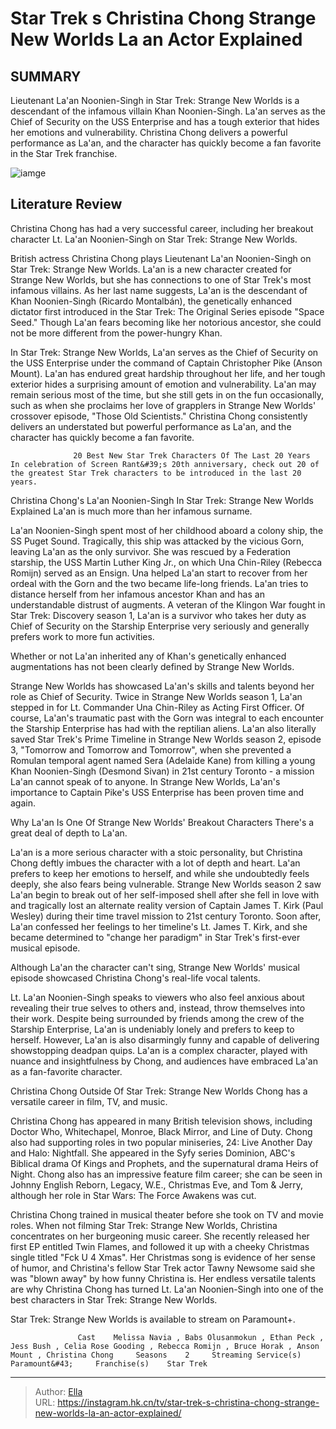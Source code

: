 # Star Trek s Christina Chong Strange New Worlds  La an Actor Explained


## SUMMARY 



  Lieutenant La&#39;an Noonien-Singh in Star Trek: Strange New Worlds is a descendant of the infamous villain Khan Noonien-Singh.   La&#39;an serves as the Chief of Security on the USS Enterprise and has a tough exterior that hides her emotions and vulnerability.   Christina Chong delivers a powerful performance as La&#39;an, and the character has quickly become a fan favorite in the Star Trek franchise.  

![iamge](https://static1.srcdn.com/wordpress/wp-content/uploads/2023/08/star-trek-strange-new-worlds-christina-chong-laan.jpg)

## Literature Review

Christina Chong has had a very successful career, including her breakout character Lt. La&#39;an Noonien-Singh on Star Trek: Strange New Worlds.




British actress Christina Chong plays Lieutenant La&#39;an Noonien-Singh on Star Trek: Strange New Worlds. La&#39;an is a new character created for Strange New Worlds, but she has connections to one of Star Trek&#39;s most infamous villains. As her last name suggests, La&#39;an is the descendant of Khan Noonien-Singh (Ricardo Montalbán), the genetically enhanced dictator first introduced in the Star Trek: The Original Series episode &#34;Space Seed.&#34; Though La&#39;an fears becoming like her notorious ancestor, she could not be more different from the power-hungry Khan.




In Star Trek: Strange New Worlds, La&#39;an serves as the Chief of Security on the USS Enterprise under the command of Captain Christopher Pike (Anson Mount). La&#39;an has endured great hardship throughout her life, and her tough exterior hides a surprising amount of emotion and vulnerability. La&#39;an may remain serious most of the time, but she still gets in on the fun occasionally, such as when she proclaims her love of grapplers in Strange New Worlds&#39; crossover episode, &#34;Those Old Scientists.&#34; Christina Chong consistently delivers an understated but powerful performance as La&#39;an, and the character has quickly become a fan favorite.

                  20 Best New Star Trek Characters Of The Last 20 Years   In celebration of Screen Rant&#39;s 20th anniversary, check out 20 of the greatest Star Trek characters to be introduced in the last 20 years.   


 Christina Chong&#39;s La&#39;an Noonien-Singh In Star Trek: Strange New Worlds Explained 
La&#39;an is much more than her infamous surname.
         




La&#39;an Noonien-Singh spent most of her childhood aboard a colony ship, the SS Puget Sound. Tragically, this ship was attacked by the vicious Gorn, leaving La&#39;an as the only survivor. She was rescued by a Federation starship, the USS Martin Luther King Jr., on which Una Chin-Riley (Rebecca Romijn) served as an Ensign. Una helped La&#39;an start to recover from her ordeal with the Gorn and the two became life-long friends. La&#39;an tries to distance herself from her infamous ancestor Khan and has an understandable distrust of augments. A veteran of the Klingon War fought in Star Trek: Discovery season 1, La&#39;an is a survivor who takes her duty as Chief of Security on the Starship Enterprise very seriously and generally prefers work to more fun activities.



Whether or not La&#39;an inherited any of Khan&#39;s genetically enhanced augmentations has not been clearly defined by Strange New Worlds.







Strange New Worlds has showcased La&#39;an&#39;s skills and talents beyond her role as Chief of Security. Twice in Strange New Worlds season 1, La&#39;an stepped in for Lt. Commander Una Chin-Riley as Acting First Officer. Of course, La&#39;an&#39;s traumatic past with the Gorn was integral to each encounter the Starship Enterprise has had with the reptilian aliens. La&#39;an also literally saved Star Trek&#39;s Prime Timeline in Strange New Worlds season 2, episode 3, &#34;Tomorrow and Tomorrow and Tomorrow&#34;, when she prevented a Romulan temporal agent named Sera (Adelaide Kane) from killing a young Khan Noonien-Singh (Desmond Sivan) in 21st century Toronto - a mission La&#39;an cannot speak of to anyone. In Strange New Worlds, La&#39;an&#39;s importance to Captain Pike&#39;s USS Enterprise has been proven time and again.



 Why La&#39;an Is One Of Strange New Worlds&#39; Breakout Characters 
There&#39;s a great deal of depth to La&#39;an.
         




La&#39;an is a more serious character with a stoic personality, but Christina Chong deftly imbues the character with a lot of depth and heart. La&#39;an prefers to keep her emotions to herself, and while she undoubtedly feels deeply, she also fears being vulnerable. Strange New Worlds season 2 saw La&#39;an begin to break out of her self-imposed shell after she fell in love with and tragically lost an alternate reality version of Captain James T. Kirk (Paul Wesley) during their time travel mission to 21st century Toronto. Soon after, La&#39;an confessed her feelings to her timeline&#39;s Lt. James T. Kirk, and she became determined to &#34;change her paradigm&#34; in Star Trek&#39;s first-ever musical episode.



Although La&#39;an the character can&#39;t sing, Strange New Worlds&#39; musical episode showcased Christina Chong&#39;s real-life vocal talents.




Lt. La&#39;an Noonien-Singh speaks to viewers who also feel anxious about revealing their true selves to others and, instead, throw themselves into their work. Despite being surrounded by friends among the crew of the Starship Enterprise, La&#39;an is undeniably lonely and prefers to keep to herself. However, La&#39;an is also disarmingly funny and capable of delivering showstopping deadpan quips. La&#39;an is a complex character, played with nuance and insightfulness by Chong, and audiences have embraced La&#39;an as a fan-favorite character.






 Christina Chong Outside Of Star Trek: Strange New Worlds 
Chong has a versatile career in film, TV, and music.
         

Christina Chong has appeared in many British television shows, including Doctor Who, Whitechapel, Monroe, Black Mirror, and Line of Duty. Chong also had supporting roles in two popular miniseries, 24: Live Another Day and Halo: Nightfall. She appeared in the Syfy series Dominion, ABC&#39;s Biblical drama Of Kings and Prophets, and the supernatural drama Heirs of Night. Chong also has an impressive feature film career; she can be seen in Johnny English Reborn, Legacy, W.E., Christmas Eve, and Tom &amp; Jerry, although her role in Star Wars: The Force Awakens was cut.


 




Christina Chong trained in musical theater before she took on TV and movie roles. When not filming Star Trek: Strange New Worlds, Christina concentrates on her burgeoning music career. She recently released her first EP entitled Twin Flames, and followed it up with a cheeky Christmas single titled &#34;Fck U 4 Xmas&#34;. Her Christmas song is evidence of her sense of humor, and Christina&#39;s fellow Star Trek actor Tawny Newsome said she was &#34;blown away&#34; by how funny Christina is. Her endless versatile talents are why Christina Chong has turned Lt. La&#39;an Noonien-Singh into one of the best characters in Star Trek: Strange New Worlds.



Star Trek: Strange New Worlds is available to stream on Paramount&#43;.




                   Cast    Melissa Navia , Babs Olusanmokun , Ethan Peck , Jess Bush , Celia Rose Gooding , Rebecca Romijn , Bruce Horak , Anson Mount , Christina Chong     Seasons    2     Streaming Service(s)    Paramount&#43;     Franchise(s)    Star Trek      





---

> Author: [Ella](https://instagram.hk.cn/)  
> URL: https://instagram.hk.cn/tv/star-trek-s-christina-chong-strange-new-worlds-la-an-actor-explained/  

